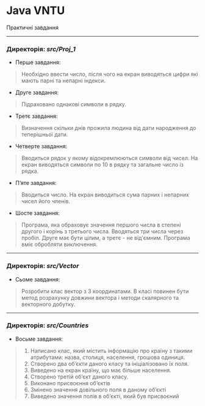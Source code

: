 # Java VNTU

Практичні завдання

<hr>

### Директорія: *src/Proj_1*
- Перше завдання:
> Необхідно ввести число, після чого на екран виводяться цифри які мають парні та непарні індекси.

- Друге завдання:
> Підраховано однакові символи в рядку.

- Третє завдання:
> Визначення скільки днів прожила людина від дати народження до теперішньої дати.

- Четверте завдання:
> Вводиться рядок у якому відокремлюються символи від чисел. На екран виводяться символи по 10 в рядку та загальне 
> число із рядка.

- Пʼяте завдання:
> Вводиться число. На екран виводиться сума парних і непарних чисел його членів.

- Шосте завдання:
> Програма, яка обраховує значення першого числа в степені другого і корінь з третього числа. Вводяться три числа через 
> пробіл. Друге має бути цілим, а третє - не від'ємним. Програма вміє обробляти виключення.

<hr>

### Директорія: *src/Vector*
- Сьоме завдання:
> Розробити клас вектор з 3 координатами. В класі повинен бути метод розрахунку довжини вектора і методи скалярного та 
> векторного добутку.

<hr>
 
### Директорія: *src/Countries*
- Восьме завдання:
> 1. Написано клас, який містить інформацію про країну з такими атрибутами: назва, столиця, населення, грошова одиниця.
> 2. Створено два об’єкти даного класу та ініціалізовано їх поля. 
> 3. Виведено на екран країну, що має більше населення.
> 4. Створено третій об’єкт даного класу.
> 5. Виконано присвоєння об’єктів
> 6. Змінено значення довільного поля в даному об’єкті
> 7. Виведено значення полів в об’єкті, який був присвоєний
